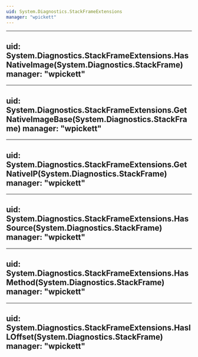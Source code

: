```yaml
---
uid: System.Diagnostics.StackFrameExtensions
manager: "wpickett"
---
```


---
uid: System.Diagnostics.StackFrameExtensions.HasNativeImage(System.Diagnostics.StackFrame)
manager: "wpickett"
---

---
uid: System.Diagnostics.StackFrameExtensions.GetNativeImageBase(System.Diagnostics.StackFrame)
manager: "wpickett"
---

---
uid: System.Diagnostics.StackFrameExtensions.GetNativeIP(System.Diagnostics.StackFrame)
manager: "wpickett"
---

---
uid: System.Diagnostics.StackFrameExtensions.HasSource(System.Diagnostics.StackFrame)
manager: "wpickett"
---

---
uid: System.Diagnostics.StackFrameExtensions.HasMethod(System.Diagnostics.StackFrame)
manager: "wpickett"
---

---
uid: System.Diagnostics.StackFrameExtensions.HasILOffset(System.Diagnostics.StackFrame)
manager: "wpickett"
---
